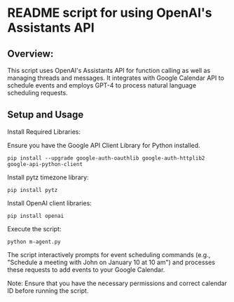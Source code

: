 # README script for using OpenAI's Assistants API 

## Overview:
This script uses OpenAI's Assistants API for function calling as well as managing threads and messages. It integrates with Google Calendar API to schedule events and employs GPT-4 to process natural language scheduling requests.

## Setup and Usage

Install Required Libraries:

Ensure you have the Google API Client Library for Python installed.

    pip install --upgrade google-auth-oauthlib google-auth-httplib2 google-api-python-client

Install pytz timezone library:
    
    pip install pytz

Install OpenAI client libraries:

    pip install openai

Execute the script: 

    python m-agent.py

The script interactively prompts for event scheduling commands (e.g., "Schedule a meeting with John on January 10 at 10 am") and processes these requests to add events to your Google Calendar.

Note: Ensure that you have the necessary permissions and correct calendar ID before running the script.